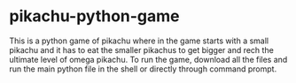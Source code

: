 # pikachu-python-game
This is a python game of pikachu where in the game starts with a small pikachu and it has to eat the smaller pikachus to get bigger and rech the ultimate level of omega pikachu.
To run the game, download all the files and run the main python file in the shell or directly through command prompt.
